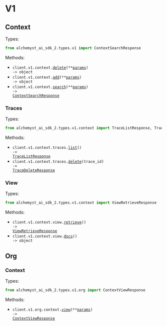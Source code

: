 # V1

## Context

Types:

```python
from alchemyst_ai_sdk_2.types.v1 import ContextSearchResponse
```

Methods:

- <code title="post /api/v1/context/delete">client.v1.context.<a href="./src/alchemyst_ai_sdk_2/resources/v1/context/context.py">delete</a>(\*\*<a href="src/alchemyst_ai_sdk_2/types/v1/context_delete_params.py">params</a>) -> object</code>
- <code title="post /api/v1/context/add">client.v1.context.<a href="./src/alchemyst_ai_sdk_2/resources/v1/context/context.py">add</a>(\*\*<a href="src/alchemyst_ai_sdk_2/types/v1/context_add_params.py">params</a>) -> object</code>
- <code title="post /api/v1/context/search">client.v1.context.<a href="./src/alchemyst_ai_sdk_2/resources/v1/context/context.py">search</a>(\*\*<a href="src/alchemyst_ai_sdk_2/types/v1/context_search_params.py">params</a>) -> <a href="./src/alchemyst_ai_sdk_2/types/v1/context_search_response.py">ContextSearchResponse</a></code>

### Traces

Types:

```python
from alchemyst_ai_sdk_2.types.v1.context import TraceListResponse, TraceDeleteResponse
```

Methods:

- <code title="get /api/v1/context/traces">client.v1.context.traces.<a href="./src/alchemyst_ai_sdk_2/resources/v1/context/traces.py">list</a>() -> <a href="./src/alchemyst_ai_sdk_2/types/v1/context/trace_list_response.py">TraceListResponse</a></code>
- <code title="delete /api/v1/context/traces/{traceId}/delete">client.v1.context.traces.<a href="./src/alchemyst_ai_sdk_2/resources/v1/context/traces.py">delete</a>(trace_id) -> <a href="./src/alchemyst_ai_sdk_2/types/v1/context/trace_delete_response.py">TraceDeleteResponse</a></code>

### View

Types:

```python
from alchemyst_ai_sdk_2.types.v1.context import ViewRetrieveResponse
```

Methods:

- <code title="get /api/v1/context/view">client.v1.context.view.<a href="./src/alchemyst_ai_sdk_2/resources/v1/context/view.py">retrieve</a>() -> <a href="./src/alchemyst_ai_sdk_2/types/v1/context/view_retrieve_response.py">ViewRetrieveResponse</a></code>
- <code title="get /api/v1/context/view/docs">client.v1.context.view.<a href="./src/alchemyst_ai_sdk_2/resources/v1/context/view.py">docs</a>() -> object</code>

## Org

### Context

Types:

```python
from alchemyst_ai_sdk_2.types.v1.org import ContextViewResponse
```

Methods:

- <code title="post /api/v1/org/context/view">client.v1.org.context.<a href="./src/alchemyst_ai_sdk_2/resources/v1/org/context.py">view</a>(\*\*<a href="src/alchemyst_ai_sdk_2/types/v1/org/context_view_params.py">params</a>) -> <a href="./src/alchemyst_ai_sdk_2/types/v1/org/context_view_response.py">ContextViewResponse</a></code>
